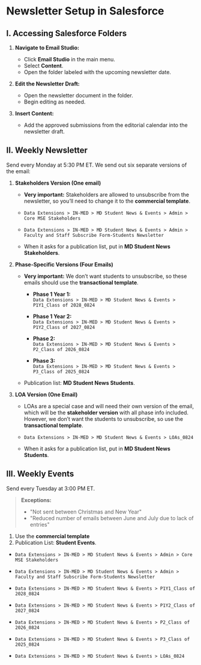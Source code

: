 # **Newsletter Setup in Salesforce**

## I. Accessing Salesforce Folders

1. **Navigate to Email Studio:**

      - Click **Email Studio** in the main menu.
      - Select **Content**.
      - Open the folder labeled with the upcoming newsletter date.

2. **Edit the Newsletter Draft:**

      - Open the newsletter document in the folder.
      - Begin editing as needed.

3. **Insert Content:**

      - Add the approved submissions from the editorial calendar into the newsletter draft.

## II. Weekly Newsletter

Send every Monday at 5:30 PM ET. We send out six separate versions of the email:

1. **Stakeholders Version (One email)**
    
    - **Very important:** Stakeholders are allowed to unsubscribe from the newsletter, so you’ll need to change it to the **commercial template**.

     - `Data Extensions > IN-MED > MD Student News & Events > Admin > Core MSE Stakeholders`
     - `Data Extensions > IN-MED > MD Student News & Events > Admin > Faculty and Staff Subscribe Form-Students Newsletter`
     - When it asks for a publication list, put in **MD Student News Stakeholders**.

2. **Phase-Specific Versions (Four Emails)**

   - **Very important:** We don’t want students to unsubscribe, so these emails should use the **transactional template**.

     - **Phase 1 Year 1:**  
      `Data Extensions > IN-MED > MD Student News & Events > P1Y1_Class of 2028_0824`

     - **Phase 1 Year 2:**  
      `Data Extensions > IN-MED > MD Student News & Events > P1Y2_Class of 2027_0824`

     - **Phase 2:**  
      `Data Extensions > IN-MED > MD Student News & Events > P2_Class of 2026_0824`

      - **Phase 3:**  
      `Data Extensions > IN-MED > MD Student News & Events > P3_Class of 2025_0824`

   - Publication list: **MD Student News Students**.

3. **LOA Version (One Email)**

   - LOAs are a special case and will need their own version of the email, which will be the **stakeholder version** with all phase info included. However, we don’t want the students to unsubscribe, so use the **transactional template**.

    - `Data Extensions > IN-MED > MD Student News & Events > LOAs_0824`

   - When it asks for a publication list, put in **MD Student News Students**.

## III. Weekly Events

Send every Tuesday at 3:00 PM ET.

>**Exceptions:**  
>
>- "Not sent between Christmas and New Year"  
>- "Reduced number of emails between June and July due to lack of entries"

1. Use the **commercial template** 
2. Publication List: **Student Events**.

  - `Data Extensions > IN-MED > MD Student News & Events > Admin > Core MSE Stakeholders`
  
  - `Data Extensions > IN-MED > MD Student News & Events > Admin > Faculty and Staff Subscribe Form-Students Newsletter`

  - `Data Extensions > IN-MED > MD Student News & Events > P1Y1_Class of 2028_0824`

  - `Data Extensions > IN-MED > MD Student News & Events > P1Y2_Class of 2027_0824`

  - `Data Extensions > IN-MED > MD Student News & Events > P2_Class of 2026_0824`

  - `Data Extensions > IN-MED > MD Student News & Events > P3_Class of 2025_0824`

  - `Data Extensions > IN-MED > MD Student News & Events > LOAs_0824`